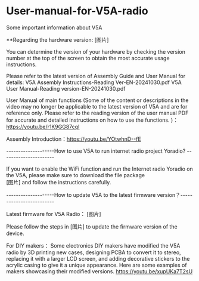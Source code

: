 # User-manual-for-V5A-radio

Some important information about V5A

**Regarding the hardware version: 
[图片]

You can determine the version of your hardware by checking the version number at the top of the screen to obtain the most accurate usage instructions. 

Please refer to the latest version of Assembly Guide and User Manual for details:
V5A Assembly Instructions-Reading Ver-EN-20241030.pdf
V5A User Manual-Reading version-EN-20241030.pdf

User Manual of main functions (Some of the content or descriptions in the video may no longer be applicable to the latest version of V5A and are for reference only. Please refer to the reading version of the user manual PDF for accurate and detailed instructions on how to use the functions. )：https://youtu.be/r1K9GG87cqI

Assembly Introduction：https://youtu.be/YOtwhnD--fE

--------------------How to use V5A to run internet radio project Yoradio? ----------------------

If you want to enable the WiFi function and run the Internet radio Yoradio on the V5A, please make sure to download the file package  
[图片]
and follow the instructions carefully.

--------------------How to update V5A to the latest firmware version？-------------------------

Latest firmware for V5A Radio：
[图片]

Please follow the steps in 
[图片]
 to update the firmware version of the device.

For DIY makers：
Some electronics DIY makers have modified the V5A radio by 3D printing new cases, designing PCBA to convert it to stereo, replacing it with a larger LCD screen, and adding decorative stickers to the acrylic casing to give it a unique appearance. Here are some examples of makers showcasing their modified versions. https://youtu.be/xupUKa7T2sU
